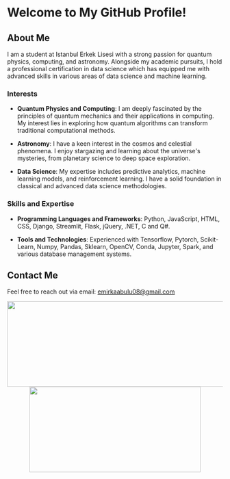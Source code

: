 # Welcome to My GitHub Profile!

## About Me

I am a student at Istanbul Erkek Lisesi with a strong passion for quantum physics, computing, and astronomy. Alongside my academic pursuits, I hold a professional certification in data science which has equipped me with advanced skills in various areas of data science and machine learning.

### Interests

- **Quantum Physics and Computing**: I am deeply fascinated by the principles of quantum mechanics and their applications in computing. My interest lies in exploring how quantum algorithms can transform traditional computational methods.

- **Astronomy**: I have a keen interest in the cosmos and celestial phenomena. I enjoy stargazing and learning about the universe's mysteries, from planetary science to deep space exploration.

- **Data Science**: My expertise includes predictive analytics, machine learning models, and reinforcement learning. I have a solid foundation in classical and advanced data science methodologies.

### Skills and Expertise

- **Programming Languages and Frameworks**: Python, JavaScript, HTML, CSS, Django, Streamlit, Flask, jQuery, .NET, C and Q#.

- **Tools and Technologies**: Experienced with Tensorflow, Pytorch, Scikit-Learn, Numpy, Pandas, Sklearn, OpenCV, Conda, Jupyter, Spark, and various database management systems.

## Contact Me

Feel free to reach out via email: [emirkaabulu08@gmail.com](mailto:emirkaabulu08@gmail.com)






<p align="center">
  <img width="600" height="200" src="https://github-readme-stats.vercel.app/api?username=emirkaanozdemr&show_icons=true&theme=vision-friendly-dark">
  <img width="400" height="200" src="https://github-readme-stats.vercel.app/api/top-langs/?username=emirkaanozdemr&layout=compact&theme=radical">
</p>
 
